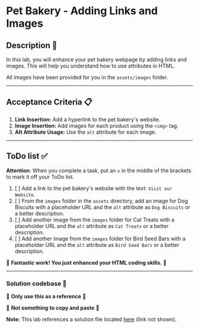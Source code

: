 # Pet Bakery - Adding Links and Images

## Description 📄
In this lab, you will enhance your pet bakery webpage by adding links and images. This will help you understand how to use attributes in HTML.

All images have been provided for you in the `assets/images` folder. 

---

## Acceptance Criteria 📋
1. **Link Insertion:** Add a hyperlink to the pet bakery's website.
2. **Image Insertion:** Add images for each product using the `<img>` tag.
3. **Alt Attribute Usage:** Use the `alt` attribute for each image.

---

## ToDo list ✅
**Attention**: When you complete a task, put an `x` in the middle of the brackets to mark it off your ToDo list.

1. [ ] Add a link to the pet bakery's website with the text: `Visit our Website`.
2. [ ] From the `images` folder in the `assets` directory, add an image for Dog Biscuits with a placeholder URL and the `alt` attribute as `Dog Biscuits` or a better description.
3. [ ] Add another image from the `images` folder for Cat Treats with a placeholder URL and the `alt` attribute as `Cat Treats` or a better description.
4. [ ] Add another image from the `images` folder for Bird Seed Bars with a placeholder URL and the `alt` attribute as `Bird Seed Bars` or a better description.

🎊 **Fantastic work! You just enhanced your HTML coding skills.** 🎊

---

### Solution codebase 👀
🛑 **Only use this as a reference** 🛑

💾 **Not something to copy and paste** 💾

**Note:**  This lab references a solution file located [here](https://github.com/HackerUSA-CE/sdai-wde-d1-Essential-HTML-Revisited-together/blob/solution/index.html) (link not shown).